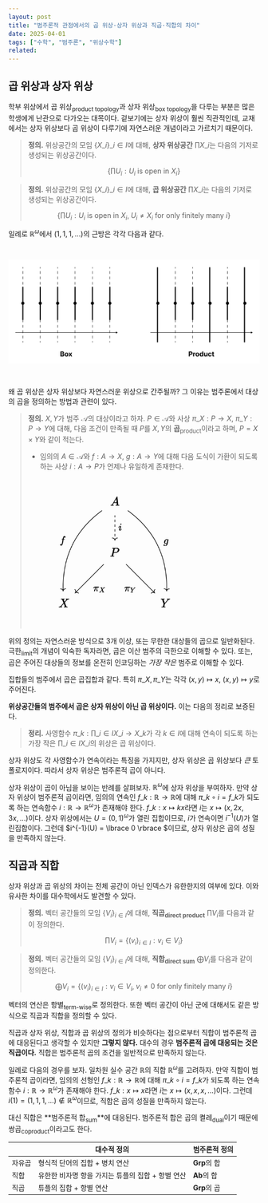 ```yaml
---
layout: post
title: "범주론적 관점에서의 곱 위상·상자 위상과 직곱·직합의 차이"
date: 2025-04-01
tags: ["수학", "범주론", "위상수학"]
related:
---
```


## 곱 위상과 상자 위상

학부 위상에서 곱 위상<sub>product topology</sub>과 상자 위상<sub>box topology</sub>을 다루는 부분은 많은 학생에게 난관으로 다가오는 대목이다. 겉보기에는 상자 위상이 훨씬 직관적인데, 교재에서는 상자 위상보다 곱 위상이 다루기에 자연스러운 개념이라고 가르치기 때문이다.

> **정의.** 위상공간의 모임 $\lbrace  X\_i \rbrace \_{i \in I}$에 대해, **상자 위상공간** $\prod X\_i$는 다음의 기저로 생성되는 위상공간이다.
>
> $$
> \left\{ \prod U_i : U_i \text{ is open in } X_i \right\}
> $$

> **정의.** 위상공간의 모임 $\lbrace  X\_i \rbrace \_{i \in I}$에 대해, **곱 위상공간** $\prod X\_i$는 다음의 기저로 생성되는 위상공간이다.
>
> $$
> \left\{ \prod U_i : U_i \text{ is open in } X_i,\;  U_i \neq X_i \text{ for only finitely many } i\right\}
> $$

일례로 $\mathbb{R}^\omega$에서 $(1, 1, 1, \dots)$의 근방은 각각 다음과 같다.

<img src="/public/box-product.png" style="width: 550px; margin: 2em auto;">

왜 곱 위상은 상자 위상보다 자연스러운 위상으로 간주될까? 그 이유는 범주론에서 대상의 곱을 정의하는 방법과 관련이 있다.

> **정의.** $X, Y$가 범주 $\mathcal{A}$의 대상이라고 하자. $P \in \mathcal{A}$와 사상 $\pi\_X : P \to X$, $\pi\_Y : P \to Y$에 대해, 다음 조건이 만족될 때 $P$를 $X, Y$의 **곱**<sub>product</sub>이라고 하며, $P = X \times Y$와 같이 적는다.
>
> - 임의의 $A \in \mathcal{A}$와 $f: A \to X$, $g: A \to Y$에 대해 다음 도식이 가환이 되도록 하는 사상 $i: A \to P$가 언제나 유일하게 존재한다.
>
> <img src="/public/product.png" style="width: 350px; margin: 2em auto; mix-blend-mode: multiply;">

위의 정의는 자연스러운 방식으로 3개 이상, 또는 무한한 대상들의 곱으로 일반화된다. 극한<sub>limit</sub>의 개념이 익숙한 독자라면, 곱은 이산 범주의 극한으로 이해할 수 있다. 또는, 곱은 주어진 대상들의 정보를 온전히 인코딩하는 _가장 작은_ 범주로 이해할 수 있다.

집합들의 범주에서 곱은 곱집합과 같다. 특히 $\pi\_X, \pi\_Y$는 각각 $(x, y) \mapsto x$, $(x, y) \mapsto y$로 주어진다.

**위상공간들의 범주에서 곱은 상자 위상이 아닌 곱 위상이다.** 이는 다음의 정리로 보증된다.

> **정리.** 사영함수 $\pi\_k : \prod\_{i \in I}X\_i \to X\_k$가 각 $k \in I$에 대해 연속이 되도록 하는 가장 작은 $\prod\_{i \in I}X\_i$의 위상은 곱 위상이다.

상자 위상도 각 사영함수가 연속이라는 특징을 가지지만, 상자 위상은 곱 위상보다 _큰_ 토폴로지이다. 따라서 상자 위상은 범주론적 곱이 아니다.

상자 위상이 곱이 아님을 보이는 반례를 살펴보자. $\mathbb{R}^\omega$에 상자 위상을 부여하자. 만약 상자 위상이 범주론적 곱이라면, 임의의 연속인 $f\_k: \mathbb{R} \to \mathbb{R}$에 대해 $\pi\_k \circ i = f\_k$가 되도록 하는 연속함수 $i : \mathbb{R} \to \mathbb{R}^\omega$가 존재해야 한다. $f\_k: x \mapsto kx$라면 $i$는 $x \mapsto (x, 2x, 3x, \dots)$이다. 상자 위상에서는 $U = (0, 1)^\omega$가 열린 집합이므로, $i$가 연속이면 $i^{-1}(U)$가 열린집합이다. 그런데 $i^{-1}(U) = \lbrace 0 \rbrace $이므로, 상자 위상은 곱의 성질을 만족하지 않는다.

## 직곱과 직합

상자 위상과 곱 위상의 차이는 전체 공간이 아닌 인덱스가 유한한지의 여부에 있다. 이와 유사한 차이를 대수학에서도 발견할 수 있다.

> **정의.** 벡터 공간들의 모임 $\{ V_i \}_{i \in I}$에 대해, **직곱<sub>direct product</sub>** $\prod V_i$를 다음과 같이 정의한다.
>
> $$
> \prod V_i = \left\{ (v_i)_{i \in I} : v_i \in V_i \right\}
> $$

> **정의.** 벡터 공간들의 모임 $\{ V_i \}_{i \in I}$에 대해, **직합<sub>direct sum</sub>** $\bigoplus V_i$를 다음과 같이 정의한다.
>
> $$
> \bigoplus V_i = \left\{ (v_i)_{i \in I} : v_i \in V_i,\; v_i \neq 0 \text{ for only finitely many }i \right\}
> $$

벡터의 연산은 항별<sub>term-wise</sub>로 정의한다. 또한 벡터 공간이 아닌 군에 대해서도 같은 방식으로 직곱과 직합을 정의할 수 있다.

직곱과 상자 위상, 직합과 곱 위상의 정의가 비슷하다는 점으로부터 직합이 범주론적 곱에 대응된다고 생각할 수 있지만 **그렇지 않다.** 대수의 경우 **범주론적 곱에 대응되는 것은 직곱이다.** 직합은 범주론적 곱의 조건을 일반적으로 만족하지 않는다.

일례로 다음의 경우를 보자. 일차원 실수 공간 $\mathbb{R}$의 직합 $\mathbb{R}^\omega$를 고려하자. 만약 직합이 범주론적 곱이라면, 임의의 선형인 $f\_k: \mathbb{R} \to \mathbb{R}$에 대해 $\pi\_k \circ i = f\_k$가 되도록 하는 연속함수 $i : \mathbb{R} \to \mathbb{R}^\omega$가 존재해야 한다. $f\_k: x \mapsto x$라면 $i$는 $x \mapsto (x, x, x, \dots)$이다. 그런데 $i(1) = (1, 1, 1, \dots) \notin \mathbb{R}^\omega$이므로, 직합은 곱의 성질을 만족하지 않는다.

대신 직합은 **범주론적 합<sub>sum</sub>**에 대응된다. 범주론적 합은 곱의 켤레<sub>dual</sub>이기 때문에 쌍곱<sub>coproduct</sub>이라고도 한다.

|        | 대수적 정의                                       | 범주론적 정의       |
| ------ | ------------------------------------------------- | ------------------- |
| 자유곱 | 형식적 단어의 집합 + 병치 연산                    | $\mathbf{Grp}$의 합 |
| 직합   | 유한한 비자명 항을 가지는 튜플의 집합 + 항별 연산 | $\mathbf{Ab}$의 합  |
| 직곱   | 튜플의 집합 + 항별 연산                           | $\mathbf{Grp}$의 곱 |
